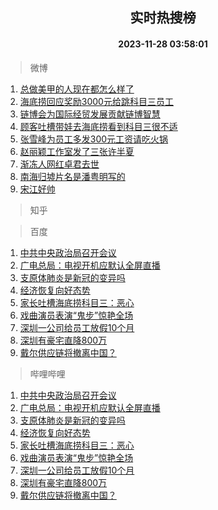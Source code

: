 <div align="center"><h2>实时热搜榜</h2><h4>2023-11-28 03:58:01</h4></div>

> 微博  

1. [总做美甲的人现在都怎么样了](https://s.weibo.com/weibo?q=%23%E6%80%BB%E5%81%9A%E7%BE%8E%E7%94%B2%E7%9A%84%E4%BA%BA%E7%8E%B0%E5%9C%A8%E9%83%BD%E6%80%8E%E4%B9%88%E6%A0%B7%E4%BA%86%23&t=31&band_rank=1&Refer=top)<br />
2. [海底捞回应奖励3000元给跳科目三员工](https://s.weibo.com/weibo?q=%23%E6%B5%B7%E5%BA%95%E6%8D%9E%E5%9B%9E%E5%BA%94%E5%A5%96%E5%8A%B13000%E5%85%83%E7%BB%99%E8%B7%B3%E7%A7%91%E7%9B%AE%E4%B8%89%E5%91%98%E5%B7%A5%23&t=31&band_rank=2&Refer=top)<br />
3. [链博会为国际经贸发展贡献链博智慧](https://s.weibo.com/weibo?q=%23%E9%93%BE%E5%8D%9A%E4%BC%9A%E4%B8%BA%E5%9B%BD%E9%99%85%E7%BB%8F%E8%B4%B8%E5%8F%91%E5%B1%95%E8%B4%A1%E7%8C%AE%E9%93%BE%E5%8D%9A%E6%99%BA%E6%85%A7%23&t=31&band_rank=3&Refer=top)<br />
4. [顾客吐槽带娃去海底捞看到科目三很不适](https://s.weibo.com/weibo?q=%23%E9%A1%BE%E5%AE%A2%E5%90%90%E6%A7%BD%E5%B8%A6%E5%A8%83%E5%8E%BB%E6%B5%B7%E5%BA%95%E6%8D%9E%E7%9C%8B%E5%88%B0%E7%A7%91%E7%9B%AE%E4%B8%89%E5%BE%88%E4%B8%8D%E9%80%82%23&t=31&band_rank=4&Refer=top)<br />
5. [张雪峰为员工多发300元工资请吃火锅](https://s.weibo.com/weibo?q=%23%E5%BC%A0%E9%9B%AA%E5%B3%B0%E4%B8%BA%E5%91%98%E5%B7%A5%E5%A4%9A%E5%8F%91300%E5%85%83%E5%B7%A5%E8%B5%84%E8%AF%B7%E5%90%83%E7%81%AB%E9%94%85%23&t=31&band_rank=5&Refer=top)<br />
6. [赵丽颖工作室发了三张许半夏](https://s.weibo.com/weibo?q=%23%E8%B5%B5%E4%B8%BD%E9%A2%96%E5%B7%A5%E4%BD%9C%E5%AE%A4%E5%8F%91%E4%BA%86%E4%B8%89%E5%BC%A0%E8%AE%B8%E5%8D%8A%E5%A4%8F%23&t=31&band_rank=6&Refer=top)<br />
7. [渐冻人网红卓君去世](https://s.weibo.com/weibo?q=%23%E6%B8%90%E5%86%BB%E4%BA%BA%E7%BD%91%E7%BA%A2%E5%8D%93%E5%90%9B%E5%8E%BB%E4%B8%96%23&t=31&band_rank=7&Refer=top)<br />
8. [南海归墟片名是潘粤明写的](https://s.weibo.com/weibo?q=%23%E5%8D%97%E6%B5%B7%E5%BD%92%E5%A2%9F%E7%89%87%E5%90%8D%E6%98%AF%E6%BD%98%E7%B2%A4%E6%98%8E%E5%86%99%E7%9A%84%23&t=31&band_rank=8&Refer=top)<br />
9. [宋江好帅](https://s.weibo.com/weibo?q=%E5%AE%8B%E6%B1%9F%E5%A5%BD%E5%B8%85&t=31&band_rank=9&Refer=top)<br />

> 知乎  


> 百度  

1. [中共中央政治局召开会议](https://www.baidu.com/s?wd=%E4%B8%AD%E5%85%B1%E4%B8%AD%E5%A4%AE%E6%94%BF%E6%B2%BB%E5%B1%80%E5%8F%AC%E5%BC%80%E4%BC%9A%E8%AE%AE&sa=fyb_news&rsv_dl=fyb_news)<br />
2. [广电总局：电视开机应默认全屏直播](https://www.baidu.com/s?wd=%E5%B9%BF%E7%94%B5%E6%80%BB%E5%B1%80%EF%BC%9A%E7%94%B5%E8%A7%86%E5%BC%80%E6%9C%BA%E5%BA%94%E9%BB%98%E8%AE%A4%E5%85%A8%E5%B1%8F%E7%9B%B4%E6%92%AD&sa=fyb_news&rsv_dl=fyb_news)<br />
3. [支原体肺炎是新冠的变异吗](https://www.baidu.com/s?wd=%E6%94%AF%E5%8E%9F%E4%BD%93%E8%82%BA%E7%82%8E%E6%98%AF%E6%96%B0%E5%86%A0%E7%9A%84%E5%8F%98%E5%BC%82%E5%90%97&sa=fyb_news&rsv_dl=fyb_news)<br />
4. [经济恢复向好态势](https://www.baidu.com/s?wd=%E7%BB%8F%E6%B5%8E%E6%81%A2%E5%A4%8D%E5%90%91%E5%A5%BD%E6%80%81%E5%8A%BF&sa=fyb_news&rsv_dl=fyb_news)<br />
5. [家长吐槽海底捞科目三：恶心](https://www.baidu.com/s?wd=%E5%AE%B6%E9%95%BF%E5%90%90%E6%A7%BD%E6%B5%B7%E5%BA%95%E6%8D%9E%E7%A7%91%E7%9B%AE%E4%B8%89%EF%BC%9A%E6%81%B6%E5%BF%83&sa=fyb_news&rsv_dl=fyb_news)<br />
6. [戏曲演员表演“鬼步”惊艳全场](https://www.baidu.com/s?wd=%E6%88%8F%E6%9B%B2%E6%BC%94%E5%91%98%E8%A1%A8%E6%BC%94%E2%80%9C%E9%AC%BC%E6%AD%A5%E2%80%9D%E6%83%8A%E8%89%B3%E5%85%A8%E5%9C%BA&sa=fyb_news&rsv_dl=fyb_news)<br />
7. [深圳一公司给员工放假10个月](https://www.baidu.com/s?wd=%E6%B7%B1%E5%9C%B3%E4%B8%80%E5%85%AC%E5%8F%B8%E7%BB%99%E5%91%98%E5%B7%A5%E6%94%BE%E5%81%8710%E4%B8%AA%E6%9C%88&sa=fyb_news&rsv_dl=fyb_news)<br />
8. [深圳有豪宅直降800万](https://www.baidu.com/s?wd=%E6%B7%B1%E5%9C%B3%E6%9C%89%E8%B1%AA%E5%AE%85%E7%9B%B4%E9%99%8D800%E4%B8%87&sa=fyb_news&rsv_dl=fyb_news)<br />
9. [戴尔供应链将撤离中国？](https://www.baidu.com/s?wd=%E6%88%B4%E5%B0%94%E4%BE%9B%E5%BA%94%E9%93%BE%E5%B0%86%E6%92%A4%E7%A6%BB%E4%B8%AD%E5%9B%BD%EF%BC%9F&sa=fyb_news&rsv_dl=fyb_news)<br />

> 哔哩哔哩  

1. [中共中央政治局召开会议](https://www.baidu.com/s?wd=%E4%B8%AD%E5%85%B1%E4%B8%AD%E5%A4%AE%E6%94%BF%E6%B2%BB%E5%B1%80%E5%8F%AC%E5%BC%80%E4%BC%9A%E8%AE%AE&sa=fyb_news&rsv_dl=fyb_news)<br />
2. [广电总局：电视开机应默认全屏直播](https://www.baidu.com/s?wd=%E5%B9%BF%E7%94%B5%E6%80%BB%E5%B1%80%EF%BC%9A%E7%94%B5%E8%A7%86%E5%BC%80%E6%9C%BA%E5%BA%94%E9%BB%98%E8%AE%A4%E5%85%A8%E5%B1%8F%E7%9B%B4%E6%92%AD&sa=fyb_news&rsv_dl=fyb_news)<br />
3. [支原体肺炎是新冠的变异吗](https://www.baidu.com/s?wd=%E6%94%AF%E5%8E%9F%E4%BD%93%E8%82%BA%E7%82%8E%E6%98%AF%E6%96%B0%E5%86%A0%E7%9A%84%E5%8F%98%E5%BC%82%E5%90%97&sa=fyb_news&rsv_dl=fyb_news)<br />
4. [经济恢复向好态势](https://www.baidu.com/s?wd=%E7%BB%8F%E6%B5%8E%E6%81%A2%E5%A4%8D%E5%90%91%E5%A5%BD%E6%80%81%E5%8A%BF&sa=fyb_news&rsv_dl=fyb_news)<br />
5. [家长吐槽海底捞科目三：恶心](https://www.baidu.com/s?wd=%E5%AE%B6%E9%95%BF%E5%90%90%E6%A7%BD%E6%B5%B7%E5%BA%95%E6%8D%9E%E7%A7%91%E7%9B%AE%E4%B8%89%EF%BC%9A%E6%81%B6%E5%BF%83&sa=fyb_news&rsv_dl=fyb_news)<br />
6. [戏曲演员表演“鬼步”惊艳全场](https://www.baidu.com/s?wd=%E6%88%8F%E6%9B%B2%E6%BC%94%E5%91%98%E8%A1%A8%E6%BC%94%E2%80%9C%E9%AC%BC%E6%AD%A5%E2%80%9D%E6%83%8A%E8%89%B3%E5%85%A8%E5%9C%BA&sa=fyb_news&rsv_dl=fyb_news)<br />
7. [深圳一公司给员工放假10个月](https://www.baidu.com/s?wd=%E6%B7%B1%E5%9C%B3%E4%B8%80%E5%85%AC%E5%8F%B8%E7%BB%99%E5%91%98%E5%B7%A5%E6%94%BE%E5%81%8710%E4%B8%AA%E6%9C%88&sa=fyb_news&rsv_dl=fyb_news)<br />
8. [深圳有豪宅直降800万](https://www.baidu.com/s?wd=%E6%B7%B1%E5%9C%B3%E6%9C%89%E8%B1%AA%E5%AE%85%E7%9B%B4%E9%99%8D800%E4%B8%87&sa=fyb_news&rsv_dl=fyb_news)<br />
9. [戴尔供应链将撤离中国？](https://www.baidu.com/s?wd=%E6%88%B4%E5%B0%94%E4%BE%9B%E5%BA%94%E9%93%BE%E5%B0%86%E6%92%A4%E7%A6%BB%E4%B8%AD%E5%9B%BD%EF%BC%9F&sa=fyb_news&rsv_dl=fyb_news)<br />
